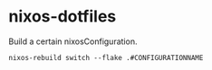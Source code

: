 # nixos-dotfiles

Build a certain nixosConfiguration.
```
nixos-rebuild switch --flake .#CONFIGURATIONNAME
```
